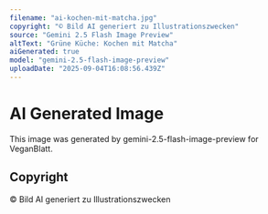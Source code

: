 ```yaml
---
filename: "ai-kochen-mit-matcha.jpg"
copyright: "© Bild AI generiert zu Illustrationszwecken"
source: "Gemini 2.5 Flash Image Preview"
altText: "Grüne Küche: Kochen mit Matcha"
aiGenerated: true
model: "gemini-2.5-flash-image-preview"
uploadDate: "2025-09-04T16:08:56.439Z"
---
```


# AI Generated Image

This image was generated by gemini-2.5-flash-image-preview for VeganBlatt.

## Copyright
© Bild AI generiert zu Illustrationszwecken

